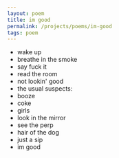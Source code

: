 ```yaml
---
layout: poem
title: im good
permalink: /projects/poems/im-good
tags: poem
---
```


- wake up
- breathe in the smoke
- say fuck it
- read the room
- not lookin' good
- the usual suspects:
- booze
- coke
- girls
- look in the mirror
- see the perp
- hair of the dog
- just a sip
- im good
